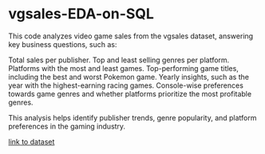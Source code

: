 # vgsales-EDA-on-SQL
This code analyzes video game sales from the vgsales dataset, answering key business questions, such as:

Total sales per publisher.
Top and least selling genres per platform.
Platforms with the most and least games.
Top-performing game titles, including the best and worst Pokemon game.
Yearly insights, such as the year with the highest-earning racing games.
Console-wise preferences towards game genres and whether platforms prioritize the most profitable genres.


This analysis helps identify publisher trends, genre popularity, and platform preferences in the gaming industry.

[link to dataset](https://www.kaggle.com/datasets/gregorut/videogamesales)
